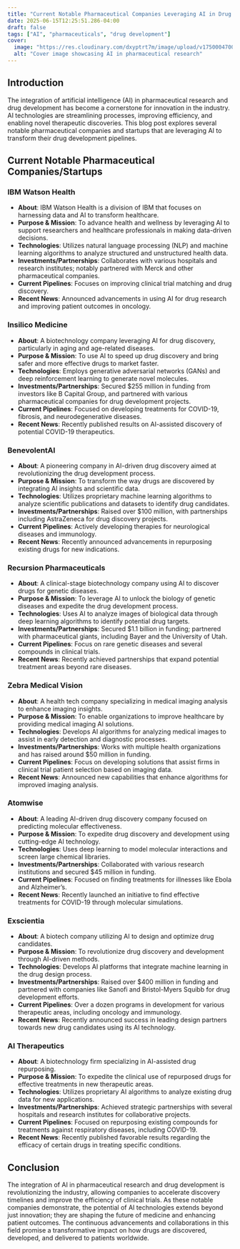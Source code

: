 ```yaml
---
title: "Current Notable Pharmaceutical Companies Leveraging AI in Drug Development"
date: 2025-06-15T12:25:51.286-04:00
draft: false
tags: ["AI", "pharmaceuticals", "drug development"]
cover:
  image: "https://res.cloudinary.com/dxyptrt7m/image/upload/v1750004700/l4b0npsymie8vwry5iwj.jpg"
  alt: "Cover image showcasing AI in pharmaceutical research"
---
```


## Introduction
The integration of artificial intelligence (AI) in pharmaceutical research and drug development has become a cornerstone for innovation in the industry. AI technologies are streamlining processes, improving efficiency, and enabling novel therapeutic discoveries. This blog post explores several notable pharmaceutical companies and startups that are leveraging AI to transform their drug development pipelines.

## Current Notable Pharmaceutical Companies/Startups

### IBM Watson Health
- **About**: IBM Watson Health is a division of IBM that focuses on harnessing data and AI to transform healthcare.
- **Purpose & Mission**: To advance health and wellness by leveraging AI to support researchers and healthcare professionals in making data-driven decisions.
- **Technologies**: Utilizes natural language processing (NLP) and machine learning algorithms to analyze structured and unstructured health data.
- **Investments/Partnerships**: Collaborates with various hospitals and research institutes; notably partnered with Merck and other pharmaceutical companies.
- **Current Pipelines**: Focuses on improving clinical trial matching and drug discovery.
- **Recent News**: Announced advancements in using AI for drug research and improving patient outcomes in oncology.

### Insilico Medicine
- **About**: A biotechnology company leveraging AI for drug discovery, particularly in aging and age-related diseases.
- **Purpose & Mission**: To use AI to speed up drug discovery and bring safer and more effective drugs to market faster.
- **Technologies**: Employs generative adversarial networks (GANs) and deep reinforcement learning to generate novel molecules.
- **Investments/Partnerships**: Secured $255 million in funding from investors like B Capital Group, and partnered with various pharmaceutical companies for drug development projects.
- **Current Pipelines**: Focused on developing treatments for COVID-19, fibrosis, and neurodegenerative diseases.
- **Recent News**: Recently published results on AI-assisted discovery of potential COVID-19 therapeutics.

### BenevolentAI
- **About**: A pioneering company in AI-driven drug discovery aimed at revolutionizing the drug development process.
- **Purpose & Mission**: To transform the way drugs are discovered by integrating AI insights and scientific data.
- **Technologies**: Utilizes proprietary machine learning algorithms to analyze scientific publications and datasets to identify drug candidates.
- **Investments/Partnerships**: Raised over $100 million, with partnerships including AstraZeneca for drug discovery projects.
- **Current Pipelines**: Actively developing therapies for neurological diseases and immunology.
- **Recent News**: Recently announced advancements in repurposing existing drugs for new indications.

### Recursion Pharmaceuticals
- **About**: A clinical-stage biotechnology company using AI to discover drugs for genetic diseases.
- **Purpose & Mission**: To leverage AI to unlock the biology of genetic diseases and expedite the drug development process.
- **Technologies**: Uses AI to analyze images of biological data through deep learning algorithms to identify potential drug targets.
- **Investments/Partnerships**: Secured $1.1 billion in funding; partnered with pharmaceutical giants, including Bayer and the University of Utah.
- **Current Pipelines**: Focus on rare genetic diseases and several compounds in clinical trials.
- **Recent News**: Recently achieved partnerships that expand potential treatment areas beyond rare diseases.

### Zebra Medical Vision
- **About**: A health tech company specializing in medical imaging analysis to enhance imaging insights.
- **Purpose & Mission**: To enable organizations to improve healthcare by providing medical imaging AI solutions.
- **Technologies**: Develops AI algorithms for analyzing medical images to assist in early detection and diagnostic processes.
- **Investments/Partnerships**: Works with multiple health organizations and has raised around $50 million in funding.
- **Current Pipelines**: Focus on developing solutions that assist firms in clinical trial patient selection based on imaging data.
- **Recent News**: Announced new capabilities that enhance algorithms for improved imaging analysis.

### Atomwise
- **About**: A leading AI-driven drug discovery company focused on predicting molecular effectiveness.
- **Purpose & Mission**: To expedite drug discovery and development using cutting-edge AI technology.
- **Technologies**: Uses deep learning to model molecular interactions and screen large chemical libraries.
- **Investments/Partnerships**: Collaborated with various research institutions and secured $45 million in funding.
- **Current Pipelines**: Focused on finding treatments for illnesses like Ebola and Alzheimer’s.
- **Recent News**: Recently launched an initiative to find effective treatments for COVID-19 through molecular simulations.

### Exscientia
- **About**: A biotech company utilizing AI to design and optimize drug candidates.
- **Purpose & Mission**: To revolutionize drug discovery and development through AI-driven methods.
- **Technologies**: Develops AI platforms that integrate machine learning in the drug design process.
- **Investments/Partnerships**: Raised over $400 million in funding and partnered with companies like Sanofi and Bristol-Myers Squibb for drug development efforts.
- **Current Pipelines**: Over a dozen programs in development for various therapeutic areas, including oncology and immunology.
- **Recent News**: Recently announced success in leading design partners towards new drug candidates using its AI technology.

### AI Therapeutics
- **About**: A biotechnology firm specializing in AI-assisted drug repurposing.
- **Purpose & Mission**: To expedite the clinical use of repurposed drugs for effective treatments in new therapeutic areas.
- **Technologies**: Utilizes proprietary AI algorithms to analyze existing drug data for new applications.
- **Investments/Partnerships**: Achieved strategic partnerships with several hospitals and research institutes for collaborative projects.
- **Current Pipelines**: Focused on repurposing existing compounds for treatments against respiratory diseases, including COVID-19.
- **Recent News**: Recently published favorable results regarding the efficacy of certain drugs in treating specific conditions.

## Conclusion
The integration of AI in pharmaceutical research and drug development is revolutionizing the industry, allowing companies to accelerate discovery timelines and improve the efficiency of clinical trials. As these notable companies demonstrate, the potential of AI technologies extends beyond just innovation; they are shaping the future of medicine and enhancing patient outcomes. The continuous advancements and collaborations in this field promise a transformative impact on how drugs are discovered, developed, and delivered to patients worldwide.
